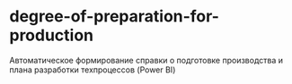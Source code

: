 # degree-of-preparation-for-production
Автоматическое формирование справки о подготовке производства и плана разработки техпроцессов (Power BI)
